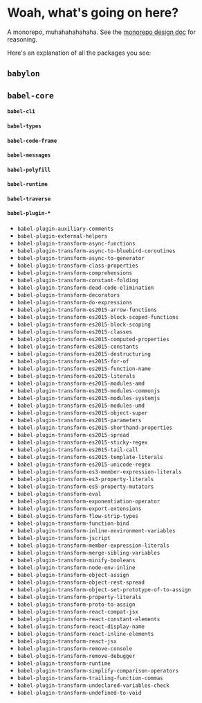 # Woah, what's going on here?

A monorepo, muhahahahahaha. See the [monorepo design doc](/doc/design/monorepo.md) for reasoning.

Here's an explanation of all the packages you see:

## `babylon`

## `babel-core`

#### `babel-cli`

#### `babel-types`

#### `babel-code-frame`

#### `babel-messages`

#### `babel-polyfill`

#### `babel-runtime`

#### `babel-traverse`

#### `babel-plugin-*`

 - `babel-plugin-auxiliary-comments`
 - `babel-plugin-external-helpers`
 - `babel-plugin-transform-async-functions`
 - `babel-plugin-transform-async-to-bluebird-coroutines`
 - `babel-plugin-transform-async-to-generator`
 - `babel-plugin-transform-class-properties`
 - `babel-plugin-transform-comprehensions`
 - `babel-plugin-transform-constant-folding`
 - `babel-plugin-transform-dead-code-elimination`
 - `babel-plugin-transform-decorators`
 - `babel-plugin-transform-do-expressions`
 - `babel-plugin-transform-es2015-arrow-functions`
 - `babel-plugin-transform-es2015-block-scoped-functions`
 - `babel-plugin-transform-es2015-block-scoping`
 - `babel-plugin-transform-es2015-classes`
 - `babel-plugin-transform-es2015-computed-properties`
 - `babel-plugin-transform-es2015-constants`
 - `babel-plugin-transform-es2015-destructuring`
 - `babel-plugin-transform-es2015-for-of`
 - `babel-plugin-transform-es2015-function-name`
 - `babel-plugin-transform-es2015-literals`
 - `babel-plugin-transform-es2015-modules-amd`
 - `babel-plugin-transform-es2015-modules-commonjs`
 - `babel-plugin-transform-es2015-modules-systemjs`
 - `babel-plugin-transform-es2015-modules-umd`
 - `babel-plugin-transform-es2015-object-super`
 - `babel-plugin-transform-es2015-parameters`
 - `babel-plugin-transform-es2015-shorthand-properties`
 - `babel-plugin-transform-es2015-spread`
 - `babel-plugin-transform-es2015-sticky-regex`
 - `babel-plugin-transform-es2015-tail-call`
 - `babel-plugin-transform-es2015-template-literals`
 - `babel-plugin-transform-es2015-unicode-regex`
 - `babel-plugin-transform-es3-member-expression-literals`
 - `babel-plugin-transform-es3-property-literals`
 - `babel-plugin-transform-es5-property-mutators`
 - `babel-plugin-transform-eval`
 - `babel-plugin-transform-exponentiation-operator`
 - `babel-plugin-transform-export-extensions`
 - `babel-plugin-transform-flow-strip-types`
 - `babel-plugin-transform-function-bind`
 - `babel-plugin-transform-inline-environment-variables`
 - `babel-plugin-transform-jscript`
 - `babel-plugin-transform-member-expression-literals`
 - `babel-plugin-transform-merge-sibling-variables`
 - `babel-plugin-transform-minify-booleans`
 - `babel-plugin-transform-node-env-inline`
 - `babel-plugin-transform-object-assign`
 - `babel-plugin-transform-object-rest-spread`
 - `babel-plugin-transform-object-set-prototype-of-to-assign`
 - `babel-plugin-transform-property-literals`
 - `babel-plugin-transform-proto-to-assign`
 - `babel-plugin-transform-react-compat-jsx`
 - `babel-plugin-transform-react-constant-elements`
 - `babel-plugin-transform-react-display-name`
 - `babel-plugin-transform-react-inline-elements`
 - `babel-plugin-transform-react-jsx`
 - `babel-plugin-transform-remove-console`
 - `babel-plugin-transform-remove-debugger`
 - `babel-plugin-transform-runtime`
 - `babel-plugin-transform-simplify-comparison-operators`
 - `babel-plugin-transform-trailing-function-commas`
 - `babel-plugin-transform-undeclared-variables-check`
 - `babel-plugin-transform-undefined-to-void`
